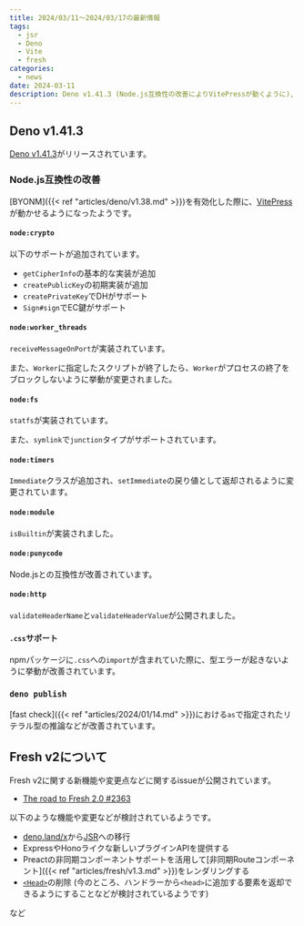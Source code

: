 ```yaml
---
title: 2024/03/11〜2024/03/17の最新情報
tags:
  - jsr
  - Deno
  - Vite
  - fresh
categories:
  - news
date: 2024-03-11
description: Deno v1.41.3 (Node.js互換性の改善によりVitePressが動くように), Fresh v2について
---
```


## Deno v1.41.3

[Deno v1.41.3](https://github.com/denoland/deno/releases/tag/v1.41.3)がリリースされています。

### Node.js互換性の改善

[BYONM]({{< ref "articles/deno/v1.38.md" >}})を有効化した際に、[VitePress](https://github.com/vuejs/vitepress)が動かせるようになったようです。

#### `node:crypto`

以下のサポートが追加されています。

- `getCipherInfo`の基本的な実装が追加
- `createPublicKey`の初期実装が追加
- `createPrivateKey`でDHがサポート
- `Sign#sign`でEC鍵がサポート

#### `node:worker_threads`

`receiveMessageOnPort`が実装されています。

また、`Worker`に指定したスクリプトが終了したら、`Worker`がプロセスの終了をブロックしないように挙動が変更されました。

#### `node:fs`

`statfs`が実装されています。

また、`symlink`で`junction`タイプがサポートされています。

#### `node:timers`

`Immediate`クラスが追加され、`setImmediate`の戻り値として返却されるように変更されています。

#### `node:module`

`isBuiltin`が実装されました。

#### `node:punycode`

Node.jsとの互換性が改善されています。

#### `node:http`

`validateHeaderName`と`validateHeaderValue`が公開されました。

#### `.css`サポート

npmパッケージに`.css`への`import`が含まれていた際に、型エラーが起きないように挙動が改善されています。

### `deno publish`

[fast check]({{< ref "articles/2024/01/14.md" >}})における`as`で指定されたリテラル型の推論などが改善されています。

## Fresh v2について

Fresh v2に関する新機能や変更点などに関するissueが公開されています。

- [The road to Fresh 2.0 #2363](https://github.com/denoland/fresh/issues/2363)

以下のような機能や変更などが検討されているようです。

- [deno.land/x](https://deno.land/x)から[JSR](https://jsr.io/)への移行
- ExpressやHonoライクな新しいプラグインAPIを提供する
- Preactの非同期コンポーネントサポートを活用して[非同期Routeコンポーネント]({{< ref "articles/fresh/v1.3.md" >}})をレンダリングする
- [`<Head>`](https://deno.land/x/fresh@1.6.5/src/runtime/head.ts?s=Head)の削除 (今のところ、ハンドラーから`<head>`に追加する要素を返却できるようにすることなどが検討されているようです)

など
